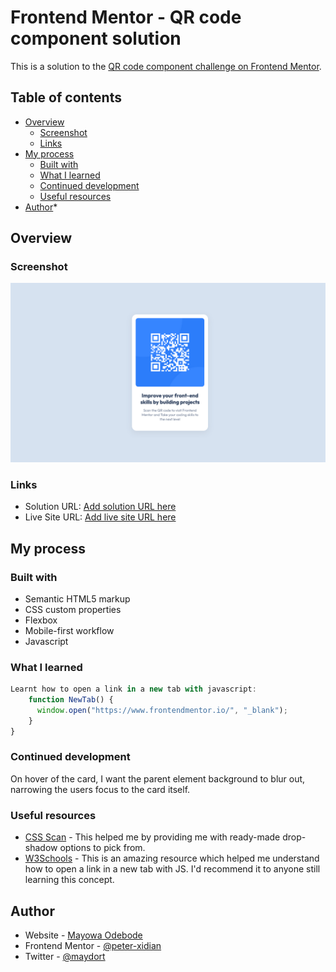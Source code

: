 # Frontend Mentor - QR code component solution

This is a solution to the [QR code component challenge on Frontend Mentor](https://www.frontendmentor.io/challenges/qr-code-component-iux_sIO_H).

## Table of contents

- [Overview](#overview)
  - [Screenshot](#screenshot)
  - [Links](#links)
- [My process](#my-process)
  - [Built with](#built-with)
  - [What I learned](#what-i-learned)
  - [Continued development](#continued-development)
  - [Useful resources](#useful-resources)
- [Author](#author)\*

## Overview

### Screenshot

![](./images/Screenshot%202022-09-15%20at%2010-25-53%20QR%20Code%20Component%20Frontend%20Mentor.png)

### Links

- Solution URL: [Add solution URL here](https://qr-code-component.github.io/)
- Live Site URL: [Add live site URL here](https://qr-code-component.github.io/)

## My process

### Built with

- Semantic HTML5 markup
- CSS custom properties
- Flexbox
- Mobile-first workflow
- Javascript

### What I learned

```js
Learnt how to open a link in a new tab with javascript:
    function NewTab() {
      window.open("https://www.frontendmentor.io/", "_blank");
    }
}
```

### Continued development

On hover of the card, I want the parent element background to blur out, narrowing the users focus to the card itself.

### Useful resources

- [CSS Scan](https://getcssscan.com/css-box-shadow-examples) - This helped me by providing me with ready-made drop-shadow options to pick from.
- [W3Schools](https://www.w3schools.com/jsref/met_win_open.asp) - This is an amazing resource which helped me understand how to open a link in a new tab with JS. I'd recommend it to anyone still learning this concept.

## Author

- Website - [Mayowa Odebode](https://mayowa-odebode.netlify.app/)
- Frontend Mentor - [@peter-xidian](https://www.frontendmentor.io/profile/Peter-Xidian)
- Twitter - [@maydort](https://twitter.com/maydort)
